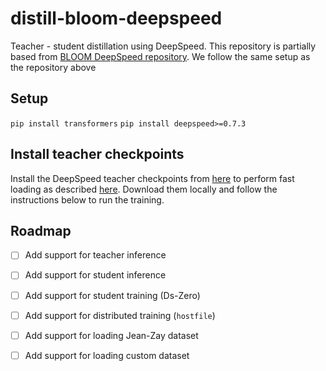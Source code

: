 # distill-bloom-deepspeed

Teacher - student distillation using DeepSpeed. 
This repository is partially based from [BLOOM DeepSpeed repository](https://github.com/huggingface/transformers-bloom-inference/tree/main/bloom-inference-scripts). We follow the same setup as the repository above

## Setup 

```pip install transformers```
```pip install deepspeed>=0.7.3```

## Install teacher checkpoints

Install the DeepSpeed teacher checkpoints from [here]() to perform fast loading as described [here](https://github.com/huggingface/transformers-bloom-inference/tree/main/bloom-inference-scripts#run). Download them locally and follow the instructions below to run the training. 

## Roadmap

- [ ] Add support for teacher inference
- [ ] Add support for student inference
- [ ] Add support for student training (Ds-Zero)
- [ ] Add support for distributed training (`hostfile`)
- [ ] Add support for loading Jean-Zay dataset
- [ ] Add support for loading custom dataset


